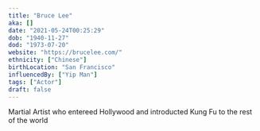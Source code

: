 ```yaml
---
title: "Bruce Lee"
aka: []
date: "2021-05-24T00:25:29"
dob: "1940-11-27"
dod: "1973-07-20"
website: "https://brucelee.com/"
ethnicity: ["Chinese"]
birthLocation: "San Francisco"
influencedBy: ["Yip Man"]
tags: ["Actor"]
draft: false
---
```


Martial Artist who entereed Hollywood and introducted Kung Fu to the rest of the world
